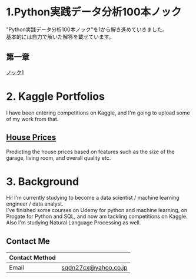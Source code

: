 # 1.Python実践データ分析100本ノック<br/>
"Python実践データ分析100本ノック"を1から解き進めていきました。<br/>
基本的には自力で解いた解答を載せています。

## 第一章<br/>
[ノック1]()

# 2. Kaggle Portfolios<br/>

I have been entering competitions on Kaggle, and I'm going to upload some of my work from that.<br/>

## [House Prices](https://github.com/TS-0910/Kaggle_Housing)

Predicting the house prices based on features such as the size of the garage, living room, and overall quality etc.

# 3. Background

Hi! I'm currently studying to become a data scientist / machine learning engineer / data analyst.<br/>
I've finished some courses on Udemy for python and machine learning, on Progate for Python and SQL, and now am tackling competitions on Kaggle. <br/>
Also I'm studying Natural Language Processing as well.

## Contact Me

| Contact Method |  |
| --- | --- |
|Email | sqdn27cx@yahoo.co.jp |
